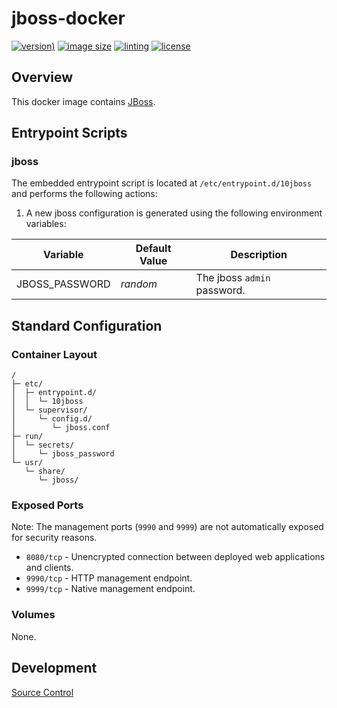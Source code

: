 # jboss-docker

[![version)](https://img.shields.io/docker/v/crashvb/jboss/latest)](https://hub.docker.com/repository/docker/crashvb/jboss)
[![image size](https://img.shields.io/docker/image-size/crashvb/jboss/latest)](https://hub.docker.com/repository/docker/crashvb/jboss)
[![linting](https://img.shields.io/badge/linting-hadolint-yellow)](https://github.com/hadolint/hadolint)
[![license](https://img.shields.io/github/license/crashvb/jboss-docker.svg)](https://github.com/crashvb/jboss-docker/blob/master/LICENSE.md)

## Overview

This docker image contains [JBoss](https://jboss.org/).

## Entrypoint Scripts

### jboss

The embedded entrypoint script is located at `/etc/entrypoint.d/10jboss` and performs the following actions:

1. A new jboss configuration is generated using the following environment variables:

 | Variable | Default Value | Description |
 | ---------| ------------- | ----------- |
 | JBOSS\_PASSWORD | _random_ | The jboss `admin` password. |

## Standard Configuration

### Container Layout

```
/
├─ etc/
│  ├─ entrypoint.d/
│  │  └─ 10jboss
│  └─ supervisor/
│     └─ config.d/
│        └─ jboss.conf
├─ run/
│  └─ secrets/
│     └─ jboss_password
└─ usr/
   └─ share/
      └─ jboss/
```

### Exposed Ports

Note: The management ports (`9990` and `9999`) are not automatically exposed for security reasons.

* `8080/tcp` - Unencrypted connection between deployed web applications and clients.
* `9990/tcp` - HTTP management endpoint.
* `9999/tcp` - Native management endpoint.

### Volumes

None.

## Development

[Source Control](https://github.com/crashvb/jboss-docker)

